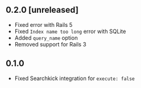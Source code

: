 ## 0.2.0 [unreleased]

- Fixed error with Rails 5
- Fixed `Index name too long` error with SQLite
- Added `query_name` option
- Removed support for Rails 3

## 0.1.0

- Fixed Searchkick integration for `execute: false`
